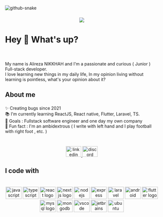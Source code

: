 <br clear="both">

<picture align="center">
  <source media="(prefers-color-scheme: dark)" srcset="https://raw.githubusercontent.com/alirezanikkhah1375/alirezanikkhah1375/output/github-contribution-grid-snake-dark.svg" />
  <source media="(prefers-color-scheme: light)" srcset="https://raw.githubusercontent.com/alirezanikkhah1375/alirezanikkhah1375/output/github-contribution-grid-snake.svg" />
  <img alt="github-snake" src="github-snake.svg" />
</picture>

###

<div align="center">
  <img src="https://profile-counter.glitch.me/alirezanikkhah1375/count.svg?"  />
</div>

###

<h1 align="left">Hey 👋 What's up?</h1>

###

<br clear="both">

<p align="left">My name is Alireza NIKKHAH and I'm a passionate and curious ( Junior ) Full-stack developer.<br>I love learning new things in my daily life, In my opinion living without learning is pointless, what's your opinion about it?</p>

###

<h2 align="left">About me</h2>

###

<p align="left">✨ Creating bugs since 2021<br>📚 I'm currently learning ReactJS, React native, Flutter, Laravel, TS.<br>🎯 Goals : Fullstack software engineer and one day my own company<br>🎲 Fun fact : I'm an ambidextrous ( I write with left hand and I play football with right foot , etc. )</p>

###

<br clear="both">

<div align="center">
  <a href="https://www.linkedin.com/in/alirezanikkhah/" target="_blank">
    <img src="https://raw.githubusercontent.com/maurodesouza/profile-readme-generator/master/src/assets/icons/social/linkedin/default.svg" width="50" height="35" alt="linkedin logo"  />
  </a>
  <a href="Alireza NIKKHAH#3898" target="_blank">
    <img src="https://raw.githubusercontent.com/maurodesouza/profile-readme-generator/master/src/assets/icons/social/discord/default.svg" width="50" height="35" alt="discord logo"  />
  </a>
</div>

###

<h2 align="left">I code with</h2>

###

<br clear="both">

<div align="center">
  <img src="https://cdn.jsdelivr.net/gh/devicons/devicon/icons/javascript/javascript-original.svg" height="40" width="52" alt="javascript logo"  />
  <img src="https://cdn.jsdelivr.net/gh/devicons/devicon/icons/typescript/typescript-original.svg" height="40" width="52" alt="typescript logo"  />
  <img src="https://cdn.jsdelivr.net/gh/devicons/devicon/icons/react/react-original.svg" height="40" width="52" alt="react logo"  />
  <img src="https://cdn.jsdelivr.net/gh/devicons/devicon/icons/nextjs/nextjs-original.svg" height="40" width="52" alt="nextjs logo"  />
  <img src="https://cdn.jsdelivr.net/gh/devicons/devicon/icons/nodejs/nodejs-original.svg" height="40" width="52" alt="nodejs logo"  />
  <img src="https://cdn.jsdelivr.net/gh/devicons/devicon/icons/express/express-original.svg" height="40" width="52" alt="express logo"  />
  <img src="https://cdn.jsdelivr.net/gh/devicons/devicon/icons/laravel/laravel-plain.svg" height="40" width="52" alt="laravel logo"  />
  <img src="https://cdn.jsdelivr.net/gh/devicons/devicon/icons/android/android-original.svg" height="40" width="52" alt="android logo"  />
  <img src="https://cdn.jsdelivr.net/gh/devicons/devicon/icons/flutter/flutter-original.svg" height="40" width="52" alt="flutter logo"  />
  <img src="https://cdn.jsdelivr.net/gh/devicons/devicon/icons/mysql/mysql-original.svg" height="40" width="52" alt="mysql logo"  />
  <img src="https://cdn.jsdelivr.net/gh/devicons/devicon/icons/mongodb/mongodb-original.svg" height="40" width="52" alt="mongodb logo"  />
  <img src="https://cdn.jsdelivr.net/gh/devicons/devicon/icons/vscode/vscode-original.svg" height="40" width="52" alt="vscode logo"  />
  <img src="https://cdn.jsdelivr.net/gh/devicons/devicon/icons/jetbrains/jetbrains-original.svg" height="40" width="52" alt="jetbrains logo"  />
  <img src="https://cdn.jsdelivr.net/gh/devicons/devicon/icons/ubuntu/ubuntu-plain.svg" height="40" width="52" alt="ubuntu logo"  />
</div>

###

<!-- <div align="center">
  <img src="https://github-readme-stats.vercel.app/api?username=alirezanikkhah1375&hide_title=false&hide_rank=false&show_icons=true&include_all_commits=true&count_private=true&disable_animations=false&theme=radical&locale=en&hide_border=false&order=1" height="150" alt="stats graph"  />
  <img src="https://github-readme-stats.vercel.app/api/top-langs?username=alirezanikkhah1375&locale=en&hide_title=false&layout=compact&card_width=320&langs_count=5&theme=dracula&hide_border=false&order=2" height="150" alt="languages graph"  />
</div> -->

###
